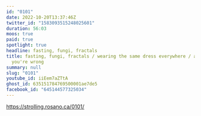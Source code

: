 ```yaml
---
id: "0101"
date: 2022-10-20T13:37:46Z
twitter_id: "1583093515248025601"
duration: 56:03
moos: true
paid: true
spotlight: true
headline: fasting, fungi, fractals
title: fasting, fungi, fractals / wearing the same dress everywhere / assuming
  you're wrong
summary: null
slug: "0101"
youtube_id: iiEem7aZTtA
ghost_id: 635151784769500001ae7de5
facebook_id: "645144577325034"
---
```

https://strolling.rosano.ca/0101/
